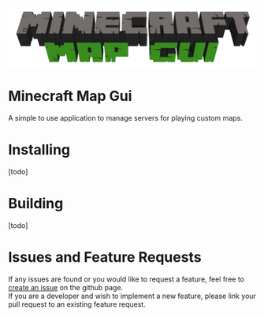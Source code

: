 ![logo](app/frountend/resources/images/logo_large.png)
# Minecraft Map Gui
A simple to use application to manage servers for playing custom maps.

# Installing
[todo]

# Building
[todo]

# Issues and Feature Requests
If any issues are found or you would like to request a feature, feel free to [create an issue](https://github.com/Kappabyte/MinecraftMapGUI/issues/new/choose) on the github page. \
If you are a developer and wish to implement a new feature, please link your pull request to an existing feature request.
